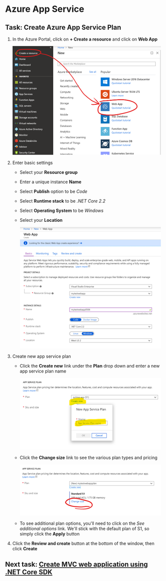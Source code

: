 # Azure App Service

## Task: Create Azure App Service Plan

1. In the Azure Portal, click on **+ Create a resource** and click on **Web App**

    ![](img/01.png)

1. Enter basic settings

    - Select your **Resource group**

    - Enter a unique instance **Name**

    - Select **Publish** option to be *Code*

    - Select **Runtime stack** to be *.NET Core 2.2*

    - Select **Operating System** to be *Windows*

    - Select your **Location**

        ![](img/02.png)

1. Create new app service plan

    - Click the **Create new** link under the **Plan** drop down and enter a new app service plan name

        ![](img/03.png)

    - Click the **Change size** link to see the various plan types and pricing

        ![](img/04.png)

    - To see additional plan options, you'll need to click on the *See additional options* link. We'll stick with the default plan of S1, so simply click the **Apply** button

1. Click the **Review and create** button at the bottom of the window, then click **Create**

## Next task: [Create MVC web application using .NET Core SDK](../dotnet-mvc/create-mvc-app.md)